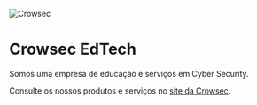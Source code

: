 ![Crowsec](https://crowsec.com.br/wp-content/uploads/2022/03/Web-Hacking-na-Pratica.png)

<h1>Crowsec EdTech</h1>
<p>Somos uma empresa de educação e serviços em Cyber Security.</p>

Consulte os nossos produtos e serviços no [site da Crowsec](https://crowsec.com.br/).

